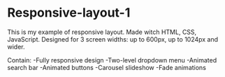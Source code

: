 # Responsive-layout-1
This is my example of responsive layout.
Made witch HTML, CSS, JavaScript.
Designed for 3 screen widths: up to 600px, up to 1024px and wider.

Contain:
-Fully responsive design
-Two-level dropdown menu 
-Animated search bar
-Animated buttons
-Carousel slideshow
-Fade animations
